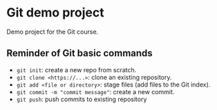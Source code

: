 # Git demo project

Demo project for the Git course.

## Reminder of Git basic commands

* `git init`: create a new repo from scratch.
* `git clone <https://...>`: clone an existing repository.
* `git add <file or directory>`: stage files (add files to the Git index).
* `git commit -m "commit message"`: create a new commit.
* `git push`: push commits to existing repository
